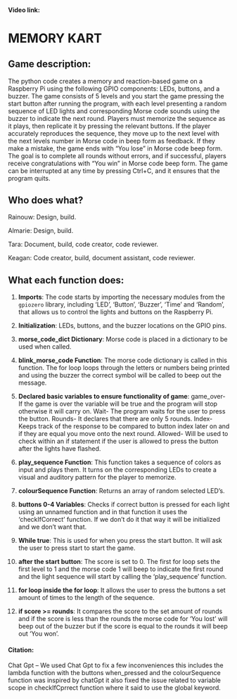 #### Video link:

# MEMORY KART #

## Game description:

The python code creates a memory and reaction-based game on a Raspberry Pi using the following GPIO components: LEDs, buttons, and a buzzer. The game consists of 5 levels and you start the game pressing the start button after running the program, with each level presenting a random sequence of LED lights and corresponding Morse code sounds using the buzzer to indicate the next round. Players must memorize the sequence as it plays, then replicate it by pressing the relevant buttons. If the player accurately reproduces the sequence, they move up to the next level with the next levels number in Morse code in beep form as feedback. If they make a mistake, the game ends with “You lose” in Morse code beep form. The goal is to complete all rounds without errors, and if successful, players receive congratulations with “You win” in Morse code beep form. The game can be interrupted at any time by pressing Ctrl+C, and it ensures that the program quits.

## Who does what?
Rainouw: Design, build.

Almarie: Design, build.

Tara: Document, build, code creator, code reviewer.

Keagan:  Code creator, build, document assistant, code reviewer.


## What each function does:

1. **Imports**: The code starts by importing the necessary modules from the `gpiozero` library, including ‘LED’, ‘Button’, ‘Buzzer’, ‘Time’ and ‘Random’, that allows us to control the lights and buttons on the Raspberry Pi.

2. **Initialization**: LEDs, buttons, and the buzzer locations on the GPIO pins.

3. **morse_code_dict Dictionary**: Morse code is placed in a dictionary to be used when called.

4. **blink_morse_code Function**: The morse code dictionary is called in this function. The for loop loops through the letters or numbers being printed and using the buzzer the correct symbol will be called to beep out the message.

5. **Declared basic variables to ensure functionality of game**: game_over- If the game is over the variable will be true and the program will stop otherwise it will carry on. Wait- The program waits for the user to press the button. Rounds- It declares that there are only 5 rounds. Index- Keeps track of the response to be compared to button index later on and if they are equal you move onto the next round. Allowed- Will be used to check within an if statement if the user is allowed to press the button after the lights have flashed. 

6. **play_sequence Function**: This function takes a sequence of colors as input and plays them. It turns on the corresponding LEDs to create a visual and auditory pattern for the player to memorize.

7. **colourSequence Function**: Returns an array of random selected LED’s.

8. **buttons 0-4 Variables**: Checks if correct button is pressed for each light using an unnamed function and in that function it uses the ‘checkIfCorrect’ function. If we don’t do it that way it will be initialized and we don’t want that.

9. **While true**: This is used for when you press the start button. It will ask the user to press start to start the game. 

10. **after the start button**: The score is set to 0. The first for loop sets the first level to 1 and the morse code 1 will beep to indicate the first round and the light sequence will start by calling the ‘play_sequence’ function.

11. **for loop inside the for loop**: It allows the user to press the buttons a set amount of times to the length of the sequence. 

12. **if score >= rounds**: It compares the score to the set amount of rounds and if the score is less than the rounds the morse code for ‘You lost’ will beep out of the buzzer but if the score is equal to the rounds it will beep out ‘You won’.
 
#### Citation:

Chat Gpt – We used Chat Gpt to fix a few inconveniences this includes the lambda function with the buttons when_pressed and the colourSequence function was inspired by chatGpt it also fixed the issue related to variable scope in checkIfCprrect function where it said to use the global keyword.
